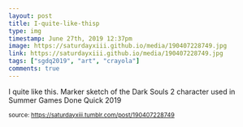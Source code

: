 ```yaml
---
layout: post
title: I-quite-like-thisp
type: img
timestamp: June 27th, 2019 12:37pm
image: https://saturdayxiii.github.io/media/190407228749.jpg
link: https://saturdayxiii.github.io/media/190407228749.jpg
tags: ["sgdq2019", "art", "crayola"]
comments: true
---
```


I quite like this.
Marker sketch of the Dark Souls 2 character used in Summer Games Done Quick 2019
<br/>
 
  
<small>source: https://saturdayxiii.tumblr.com/post/190407228749</small>